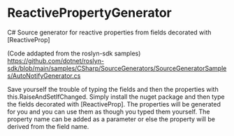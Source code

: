 # ReactivePropertyGenerator
C# Source generator for reactive properties from fields decorated with [ReactiveProp]

(Code addapted from the roslyn-sdk samples)
https://github.com/dotnet/roslyn-sdk/blob/main/samples/CSharp/SourceGenerators/SourceGeneratorSamples/AutoNotifyGenerator.cs

Save yourself the trouble of typing the fields and then the properties with this.RaiseAndSetIfChanged.  Simply install the nuget package and then
type the fields decorated with [ReactiveProp].  The properties will be generated for you and you can use them as though you typed them yourself.  The property name can be added as 
a parameter or else the property will be derived from the field name.

